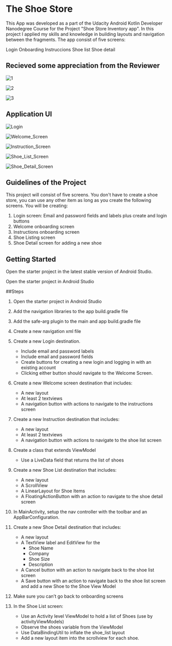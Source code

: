 # The Shoe Store
This App was developed as a part of the Udacity Android Kotlin Developer Nanodegree Course for the Project "Shoe Store Inventory app". In this project I applied my skills and knowledge in building layouts and navigation between the fragments. The app consist of five screens:

Login
Onboarding
Instruccions
Shoe list
Shoe detail

## Recieved some appreciation from the Reviewer

![1](https://user-images.githubusercontent.com/113074664/192350370-a404bc98-f43e-450f-9603-d94df3336801.png)

![2](https://user-images.githubusercontent.com/113074664/192350433-efb24636-646d-4983-82b4-21444427c3af.png)

![3](https://user-images.githubusercontent.com/113074664/192350476-1c98263b-f264-4a03-8f02-f32fadd29f43.png)

## Application UI

![Login](https://user-images.githubusercontent.com/113074664/192354113-1121694f-1e46-4155-8852-1d6455ec995d.png)

![Welcome_Screen](https://user-images.githubusercontent.com/113074664/192354149-e01c4a89-2f3d-4fc4-8b98-360d685dc698.png) 

![Instruction_Screen](https://user-images.githubusercontent.com/113074664/192354198-cd82c5a3-8779-4f62-a1a2-cc6d7235c70a.png) 

![Shoe_List_Screen](https://user-images.githubusercontent.com/113074664/192354227-ce75e21e-06c1-4427-b39c-b2ae67499cb0.png) 

![Shoe_Detail_Screen](https://user-images.githubusercontent.com/113074664/192354695-ace25b2b-938c-404e-b009-9d488c0bc4b0.png)




## Guidelines of the Project 

This project will consist of five screens. You don't have to create a shoe store, you can use any other item as long as you create the following screens. You will be creating:

1. Login screen: Email and password fields and labels plus create and login buttons
2. Welcome onboarding screen
3. Instructions onboarding screen
4. Shoe Listing screen
5. Shoe Detail screen for adding a new shoe

## Getting Started

Open the starter project in the latest stable version of Android Studio.

Open the starter project in Android Studio

##Steps

1. Open the starter project in Android Studio

2. Add the navigation libraries to the app build.gradle file

3. Add the safe-arg plugin to the main and app build.gradle file

4. Create a new navigation xml file

5. Create a new Login destination.

   * Include email and password labels 

   - Include email and password fields
   - Create buttons for creating a new login and logging in with an existing account
   - Clicking either button should navigate to the Welcome Screen.

6. Create a new Welcome screen destination that includes:

   * A new layout
   * At least 2 textviews
   * A navigation button with actions to navigate to the instructions screen

7. Create a new Instruction destination that includes:

   * A new layout
   * At least 2 textviews
   * A navigation button with actions to navigate to the shoe list screen

8. Create a class that extends ViewModel

   *  Use a LiveData field that returns the list of shoes

9. Create a new Shoe List destination that includes:

   * A new layout
   * A ScrollView
   * A LinearLayout for Shoe Items
   * A FloatingActionButton with an action to navigate to the shoe detail screen

10. In MainActivity, setup the nav controller with the toolbar and an AppBarConfiguration.

11. Create a new Shoe Detail destination that includes:

    * A new layout
    * A TextView label and EditView for the
      * Shoe Name
      * Company
      * Shoe Size
      * Description
    * A Cancel button with an action to navigate back to the shoe list screen
    * A Save button with an action to navigate back to the shoe list screen and add a new Shoe to the Shoe View Model

12. Make sure you can’t go back to onboarding screens

13. In the Shoe List screen:

    * Use an Activity level ViewModel to hold a list of Shoes (use by activityViewModels)
    * Observe the shoes variable from the ViewModel
    * Use DataBindingUtil to inflate the shoe_list layout
    * Add a new layout item into the scrollview for each shoe.
